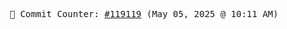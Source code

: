 <p align="center">
    <samp>
        📮 Commit Counter: <a href="https://github.com/Javascript-void0/Javascript-void0/commits/main">#119119</a> (May 05, 2025 @ 10:11 AM)
    </samp>
</p>